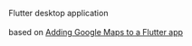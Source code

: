 Flutter desktop application
<br />
<br />
based on [Adding Google Maps to a Flutter app](https://codelabs.developers.google.com/codelabs/google-maps-in-flutter?hl=en#0)